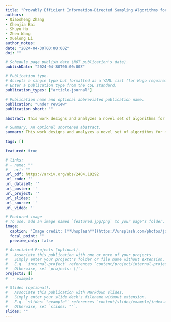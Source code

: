 ```yaml
---
title: "Provably Efficient Information-Directed Sampling Algorithms for Multi-Agent Reinforcement Learning."
authors:
- Qiaosheng Zhang
- Chenjia Bai
- Shuyu Hu
- Zhen Wang
- Xuelong Li
author_notes:
date: "2024-04-30T00:00:00Z"
doi: ""

# Schedule page publish date (NOT publication's date).
publishDate: "2024-04-30T00:00:00Z"

# Publication type.
# Accepts a single type but formatted as a YAML list (for Hugo requirements).
# Enter a publication type from the CSL standard.
publication_types: ["article-journal"]

# Publication name and optional abbreviated publication name.
publication: "under review"
publication_short: ""

abstract: This work designs and analyzes a novel set of algorithms for multi-agent reinforcement learning (MARL) based on the principle of information-directed sampling (IDS). These algorithms draw inspiration from foundational concepts in information theory, and are proven to be sample efficient in MARL settings such as two-player zero-sum Markov games (MGs) and multi-player general-sum MGs. For episodic two-player zero-sum MGs, we present three sample-efficient algorithms for learning Nash equilibrium. The basic algorithm, referred to as MAIDS, employs an asymmetric learning structure where the max-player first solves a minimax optimization problem based on the joint information ratio of the joint policy, and the min-player then minimizes the marginal information ratio with the max-player’s policy fixed. Theoretical analyses show that it achieves a Bayesian regret. To reduce the computational load of MAIDS, we develop an improved algorithm called Reg-MAIDS, which has the same Bayesian regret bound while enjoying less computational complexity. Moreover, by leveraging the flexibility of IDS principle in choosing the learning target, we propose two methods for constructing compressed environments based on rate-distortion theory, upon which we develop an algorithm Compressed-MAIDS wherein the learning target is a compressed environment. Finally, we extend Reg-MAIDS to multi-player general-sum MGs and prove that it can learn either the Nash equilibrium or coarse correlated equilibrium in a sample efficient manner.

# Summary. An optional shortened abstract.
summary: This work designs and analyzes a novel set of algorithms for multi-agent reinforcement learning (MARL) based on the principle of information-directed sampling (IDS).

tags: []
  
featured: true

# links:
# - name: ""
#   url: ""
url_pdf: https://arxiv.org/abs/2404.19292
url_code: ''
url_dataset: ''
url_poster: ''
url_project: ''
url_slides: ''
url_source: ''
url_video: ''

# Featured image
# To use, add an image named `featured.jpg/png` to your page's folder. 
image:
  caption: 'Image credit: [**Unsplash**](https://unsplash.com/photos/jdD8gXaTZsc)'
  focal_point: ""
  preview_only: false

# Associated Projects (optional).
#   Associate this publication with one or more of your projects.
#   Simply enter your project's folder or file name without extension.
#   E.g. `internal-project` references `content/project/internal-project/index.md`.
#   Otherwise, set `projects: []`.
projects: []
#  - example

# Slides (optional).
#   Associate this publication with Markdown slides.
#   Simply enter your slide deck's filename without extension.
#   E.g. `slides: "example"` references `content/slides/example/index.md`.
#   Otherwise, set `slides: ""`.
slides: ""
---
```

